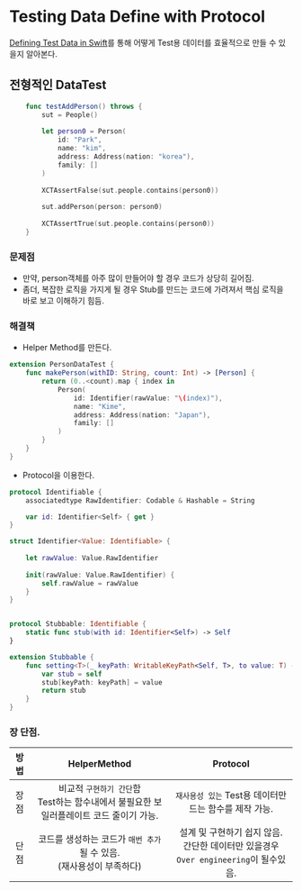 # Testing Data Define with Protocol
[Defining Test Data in Swift](https://www.swiftbysundell.com/articles/defining-testing-data-in-swift/)를 통해 어떻게 Test용 데이터를 효율적으로 만들 수 있을지 알아본다.

## 전형적인 DataTest

```Swift
    func testAddPerson() throws {
        sut = People()
        
        let person0 = Person(
            id: "Park",
            name: "kim",
            address: Address(nation: "korea"),
            family: []
        )
        
        XCTAssertFalse(sut.people.contains(person0))
        
        sut.addPerson(person: person0)
        
        XCTAssertTrue(sut.people.contains(person0))
    }
```
### 문제점 
- 만약, person객체를 아주 많이 만들어야 할 경우 코드가 상당히 길어짐.
- 좀더, 복잡한 로직을 가지게 될 경우 Stub를 만드는 코드에 가려져서 핵심 로직을 바로 보고 이해하기 힘듬.

### 해결책
- Helper Method를 만든다.
```swift
extension PersonDataTest {
    func makePerson(withID: String, count: Int) -> [Person] {
        return (0..<count).map { index in
            Person(
                id: Identifier(rawValue: "\(index)"),
                name: "Kime",
                address: Address(nation: "Japan"),
                family: []
            )
        }
    }
}
```

- Protocol을 이용한다.
```Swift
protocol Identifiable {
    associatedtype RawIdentifier: Codable & Hashable = String

    var id: Identifier<Self> { get }
}

struct Identifier<Value: Identifiable> {
    
    let rawValue: Value.RawIdentifier
    
    init(rawValue: Value.RawIdentifier) {
        self.rawValue = rawValue
    }
}
```

```Swift

protocol Stubbable: Identifiable {
    static func stub(with id: Identifier<Self>) -> Self
}

extension Stubbable {
    func setting<T>(_ keyPath: WritableKeyPath<Self, T>, to value: T) -> Self {
        var stub = self
        stub[keyPath: keyPath] = value
        return stub
    }
}
```

### 장 단점.
|방법|HelperMethod|Protocol|
|:----:|:----:|:----:|
| 장점 | 비교적 `구현하기 간단`함 </br> Test하는 함수내에서 불필요한 보일러플레이트 코드 줄이기 가능.| `재사용성 있는` Test용 데이터만드는 함수를 제작 가능.|
| 단점 | 코드를 생성하는 코드가 `매번 추가` 될 수 있음.</br>(재사용성이 부족하다)| 설계 및 구현하기 쉽지 않음. </br> 간단한 데이터만 있을경우 `Over engineering`이 될수있음.|



